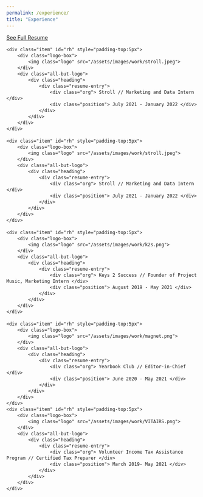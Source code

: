 ```yaml
---
permalink: /experience/
title: "Experience"
---
```

<div id="button-container">
    <div id="resume-button">
        <a href="" target="_blank">See Full Resume</a>
    </div>
</div>

<div id="work-content-container" class="resume">

    <div class="item" id="rh" style="padding-top:5px">
        <div class="logo-box">
            <img class="logo" src="/assets/images/work/stroll.jpeg">
        </div>
        <div class="all-but-logo">
            <div class="heading">
                <div class="resume-entry">
                    <div class="org"> Stroll // Marketing and Data Intern </div>
                    <div class="position"> July 2021 - January 2022 </div>
                </div>
            </div>
        </div>
    </div>

    <div class="item" id="rh" style="padding-top:5px">
        <div class="logo-box">
            <img class="logo" src="/assets/images/work/stroll.jpeg">
        </div>
        <div class="all-but-logo">
            <div class="heading">
                <div class="resume-entry">
                    <div class="org"> Stroll // Marketing and Data Intern </div>
                    <div class="position"> July 2021 - January 2022 </div>
                </div>
            </div>
        </div>
    </div>

    <div class="item" id="rh" style="padding-top:5px">
        <div class="logo-box">
            <img class="logo" src="/assets/images/work/k2s.png">
        </div>
        <div class="all-but-logo">
            <div class="heading">
                <div class="resume-entry">
                    <div class="org"> Keys 2 Success // Founder of Project Music, Marketing Intern </div>
                    <div class="position"> August 2019 - May 2021 </div>
                </div>
            </div>
        </div>
    </div>

    <div class="item" id="rh" style="padding-top:5px">
        <div class="logo-box">
            <img class="logo" src="/assets/images/work/magnet.png">
        </div>
        <div class="all-but-logo">
            <div class="heading">
                <div class="resume-entry">
                    <div class="org"> Yearbook Club // Editor-in-Chief </div>
                    <div class="position"> June 2020 - May 2021 </div>
                </div>
            </div>
        </div>
    </div>
    <div class="item" id="rh" style="padding-top:5px">
        <div class="logo-box">
            <img class="logo" src="/assets/images/work/VITAIRS.png">
        </div>
        <div class="all-but-logo">
            <div class="heading">
                <div class="resume-entry">
                    <div class="org"> Volunteer Income Tax Assistance Program // Certified Tax Preparer </div>
                    <div class="position"> March 2019- May 2021 </div>
                </div>
            </div>
        </div>
    </div>
</div>


